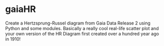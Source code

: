 # gaiaHR
Create a Hertzsprung-Russel diagram from Gaia Data Release 2 using Python and some modules.
Basically a really cool real-life scatter plot and your own version of the HR Diagram first created over a hundred year ago in 1910!

